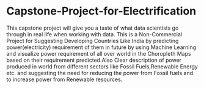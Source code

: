 # Capstone-Project-for-Electrification

 This capstone project will give you a taste of what data scientists go through in real life when working with data. This is a Non-Commercial Project for Suggesting Developing Countries Like India by predicting power(electricity) requirement of them in future by using Machine Learning and visualize power requirement of all over world in the Choropleth Maps based on their requirement predicted.Also Clear description of power produced in world from different sectors like Fossil Fuels,Renewable Energy etc. and suggesting the need for reducing the power from Fossil fuels and to increase power from Renewable resources.
